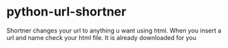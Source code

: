 # python-url-shortner
Shortner changes your url to anything u want using html. When you insert a url and name check your html file. It is already downloaded for you

